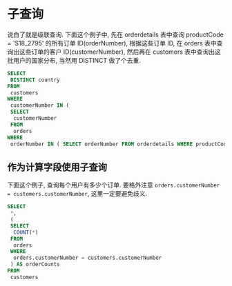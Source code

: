 # 子查询

说白了就是级联查询. 下面这个例子中, 先在 orderdetails 表中查询 productCode = 'S18_2795' 的所有订单 ID(orderNumber), 根据这些订单 ID, 在 orders 表中查询出这些订单的客户 ID(customerNumber), 然后再在 customers 表中查询出这批用户的国家分布, 当然用 DISTINCT 做了个去重.

```sql
SELECT
 DISTINCT country
FROM
 customers 
WHERE
 customerNumber IN (
 SELECT
  customerNumber 
 FROM
  orders 
WHERE
 orderNumber IN ( SELECT orderNumber FROM orderdetails WHERE productCode = 'S18_2795' ));
```

## 作为计算字段使用子查询

下面这个例子, 查询每个用户有多少个订单. 要格外注意 `orders.customerNumber = customers.customerNumber`, 这里一定要避免歧义.

```sql
SELECT
 *,
 (
 SELECT
  COUNT(*) 
 FROM
  orders 
 WHERE
  orders.customerNumber = customers.customerNumber 
 ) AS orderCounts 
FROM
 customers
```
